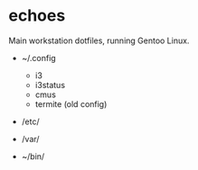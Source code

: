 # echoes
Main workstation dotfiles, running Gentoo Linux. 

* ~/.config
  * i3
  * i3status
  * cmus
  * termite (old config) 

* /etc/
* /var/
* ~/bin/
